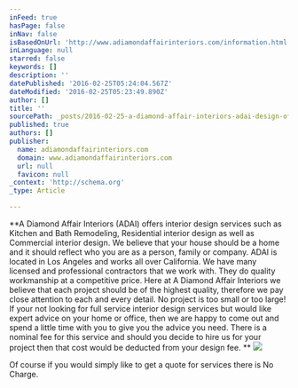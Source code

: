 ```yaml
---
inFeed: true
hasPage: false
inNav: false
isBasedOnUrl: 'http://www.adiamondaffairinteriors.com/information.html'
inLanguage: null
starred: false
keywords: []
description: ''
datePublished: '2016-02-25T05:24:04.567Z'
dateModified: '2016-02-25T05:23:49.890Z'
author: []
title: ''
sourcePath: _posts/2016-02-25-a-diamond-affair-interiors-adai-design-offers-interior-des.md
published: true
authors: []
publisher:
  name: adiamondaffairinteriors.com
  domain: www.adiamondaffairinteriors.com
  url: null
  favicon: null
_context: 'http://schema.org'
_type: Article

---
```

**A Diamond Affair Interiors (ADAI) offers interior design services such as Kitchen and Bath Remodeling, Residential interior design as well as Commercial interior design.  We believe that your house should be a home and it should reflect who you are as a person, family or company. ADAI is located in Los Angeles and works all over California.  We have many licensed and professional contractors that we work with.  They do quality workmanship at a competitive price.  Here at A Diamond Affair Interiors we believe that each project should be of the highest quality, therefore we pay close attention to each and every detail.  No project is too small or too large!   If your not looking for full service interior design services but would like expert advice on your home or office, then we are happy to come out and spend a little time with you to give you the advice you need.  There is a nominal fee for this service and should you decide to hire us for your project then that cost would be deducted from your design fee.   **
![](https://s3-us-west-2.amazonaws.com/the-grid-img/p/4226a8fa25a0c4b36ada952b5fb0812535a45309.jpg)

Of course if you would simply like to get a quote for services there is No Charge.
